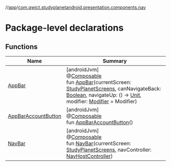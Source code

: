 //[app](../../index.md)/[com.qwict.studyplanetandroid.presentation.components.nav](index.md)

# Package-level declarations

## Functions

| Name | Summary |
|---|---|
| [AppBar](-app-bar.md) | [androidJvm]<br>@[Composable](https://developer.android.com/reference/kotlin/androidx/compose/runtime/Composable.html)<br>fun [AppBar](-app-bar.md)(currentScreen: [StudyPlanetScreens](../com.qwict.studyplanetandroid.presentation/-study-planet-screens/index.md), canNavigateBack: [Boolean](https://kotlinlang.org/api/latest/jvm/stdlib/kotlin/-boolean/index.html), navigateUp: () -&gt; [Unit](https://kotlinlang.org/api/latest/jvm/stdlib/kotlin/-unit/index.html), modifier: [Modifier](https://developer.android.com/reference/kotlin/androidx/compose/ui/Modifier.html) = Modifier) |
| [AppBarAccountButton](-app-bar-account-button.md) | [androidJvm]<br>@[Composable](https://developer.android.com/reference/kotlin/androidx/compose/runtime/Composable.html)<br>fun [AppBarAccountButton](-app-bar-account-button.md)() |
| [NavBar](-nav-bar.md) | [androidJvm]<br>@[Composable](https://developer.android.com/reference/kotlin/androidx/compose/runtime/Composable.html)<br>fun [NavBar](-nav-bar.md)(currentScreen: [StudyPlanetScreens](../com.qwict.studyplanetandroid.presentation/-study-planet-screens/index.md), navController: [NavHostController](https://developer.android.com/reference/kotlin/androidx/navigation/NavHostController.html)) |
